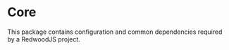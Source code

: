# Core

This package contains configuration and common dependencies required by a RedwoodJS project.